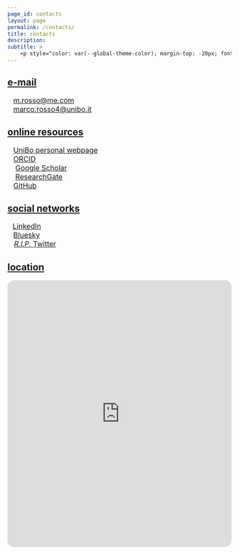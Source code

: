 ```yaml
---
page_id: contacts
layout: page
permalink: /contacts/
title: contacts
description:
subtitle: >
    <p style="color: var(--global-theme-color); margin-top: -20px; font-weight: normal;"><a href='https://marcorosso.com/it/contatti/'>contatti</a>&nbsp;|&nbsp;<a href='https://marcorosso.com/es/contactos/'>contactos</a></p>
---
```


<!-- e-mail -->
<!-- Section title toggle link with Font Awesome icons -->
<div class="projects">
  <a id="toggle-content-1" href="javascript:void(0);" onclick="toggleVisibility('content-1')">
    <h2 class="category"><i class="fa-solid fa-chevron-down fa-2xs"></i> e-mail </h2>
  </a>
</div>

<!-- e-mail section show by default -->
<div id="content-1" style="display: block;">
    <div>
        <span style="font-size:12pt; color: $white-color;">&thinsp;&#8202;<i class="fa-regular fa-envelope" style="color:var(--global-theme-color); vertical-align: middle; line-height: 1;"></i>&nbsp;&nbsp;<a href="mailto:m.rosso@me.com">m.rosso@me.com</a> </span>
    </div>
    <div>
        <span style="font-size:12pt; color: $white-color;">&thinsp;&#8202;<i class="fa-solid fa-envelope" style="color:var(--global-theme-color); vertical-align: middle; line-height: 1;"></i>&nbsp;&nbsp;<a href="mailto:marco.rosso4@unibo.it">marco.rosso4@unibo.it</a> </span>
    </div>
<!--  style="color:var(--global-text-color);" -->
</div>
<!-- end -->

<!-- online resources -->
<!-- Section title toggle link with Font Awesome icons -->
<div class="projects">
  <a id="toggle-content-2" href="javascript:void(0);" onclick="toggleVisibility('content-2')">
    <h2 class="category"><i class="fa-solid fa-chevron-down fa-2xs"></i> online resources </h2>
  </a>
</div>

<!-- online resources section show by default -->
<div id="content-2" style="display: block;">
    <div>
        <span style="font-size:12pt; color: $white-color;">&thinsp;&#8202;<i class="fa-solid fa-landmark" style="color:var(--global-theme-color); vertical-align: middle; line-height: 1;"></i>&nbsp;&nbsp;<a href="https://www.unibo.it/sitoweb/marco.rosso4/en">UniBo personal webpage</a> </span>
    </div>
    <div>
        <span style="font-size:12pt; color: $white-color;">&thinsp;&#8202;<i class="ai ai-orcid" style="color:var(--global-theme-color); vertical-align: middle; line-height: 1;"></i>&nbsp;&nbsp;<a href="https://orcid.org/{{ site.orcid_id }}">ORCID</a> </span>
    </div>
    <div>
        <span style="font-size:12pt; color: $white-color;">&nbsp;&thinsp;&#8202;<i class="ai ai-google-scholar" style="color:var(--global-theme-color); vertical-align: middle; line-height: 1;"></i>&nbsp;&nbsp;<a href="https://scholar.google.com/citations?user={{ site.scholar_userid }}">Google Scholar</a> </span>
    </div>
    <div>
        <span style="font-size:12pt; color: $white-color;">&nbsp;&thinsp;&#8202;<i class="ai ai-researchgate" style="color:var(--global-theme-color); vertical-align: middle; line-height: 1;"></i>&nbsp;&nbsp;<a href="https://www.researchgate.net/profile/{{site.research_gate_profile}}/">ResearchGate</a> </span>
    </div>
    <div>
        <span style="font-size:12pt; color: $white-color;">&thinsp;&#8202;<i class="fa-brands fa-github" style="color:var(--global-theme-color); vertical-align: middle; line-height: 1;"></i>&nbsp;&nbsp;<a href="https://github.com/{{ site.github_username }}">GitHub</a> </span>
    </div>
</div>
<!-- end -->

<!-- social networks -->
<!-- Section title toggle link with Font Awesome icons -->
<div class="projects">
  <a id="toggle-content-3" href="javascript:void(0);" onclick="toggleVisibility('content-3')">
    <h2 class="category"><i class="fa-solid fa-chevron-down fa-2xs"></i> social networks </h2>
  </a>
</div>

<!-- social networks section show by default -->
<div id="content-3" style="display: block;">
    <div>
        <span style="font-size:12pt; color: $white-color;">&thinsp;&#8202;&#8202;<i class="fa-brands fa-linkedin" style="color:var(--global-theme-color); vertical-align: middle; line-height: 1;"></i>&nbsp;&#8202;<a href="https://www.linkedin.com/in/{{ site.linkedin_username }}">LinkedIn</a> </span>
    </div>
    <div>
        <span style="font-size:12pt; color: $white-color;">&thinsp;&#8202;<i class="fa-brands fa-bluesky" style="color:var(--global-theme-color); vertical-align: middle; line-height: 1;"></i>&nbsp;&nbsp;<a href="https://bsky.app/profile/{{ site.bluesky_url }}">Bluesky</a> </span>
    </div>
    <div>
        <span style="font-size:12pt; color: $white-color;">&thinsp;&#8202;&#8202;<i class="fa-brands fa-x-twitter" style="color:var(--global-theme-color); vertical-align: middle; line-height: 1;"></i>&nbsp;&nbsp;<a href="https://x.com/{{ site.x_username }}"><i>R.I.P.</i> Twitter</a> </span>
    </div>
</div>
<!-- end -->

<!-- location -->
<!-- Section title toggle link with Font Awesome icons -->
<div class="projects">
  <a id="toggle-content-4" href="javascript:void(0);" onclick="toggleVisibility('content-4')">
    <h2 class="category"><i class="fa-solid fa-chevron-down fa-2xs"></i> location </h2>
  </a>
</div>

<!-- location section show by default -->
<div id="content-4" style="display: block;">
    <div style="display: flex; justify-content: center;">
      <iframe src="https://www.google.com/maps/embed?pb=!1m18!1m12!1m3!1d5691.752434268042!2d11.352124100000001!3d44.4972031!2m3!1f0!2f0!3f0!3m2!1i1024!2i768!4f13.1!3m3!1m2!1s0x477fd4bb0ed9d74f%3A0x851bdc6a12c818e2!2sFaculty%20of%20Economics%20-%20University%20of%20Bologna!5e0!3m2!1sen!2sit!4v1745046255408!5m2!1sen!2sit" width="800" height="600" style="border:0; border-radius: 15px;" allowfullscreen="" loading="lazy" referrerpolicy="no-referrer-when-downgrade"></iframe>
    </div>
</div>
<!-- end -->

<!-- Inline script -->
<script>
  // Toggle the visibility of the sections
  function toggleVisibility(id) {
    var content = document.getElementById(id);
    var toggleButton = document.getElementById('toggle-' + id).querySelector('i');
    
    if (content.style.display === "none") {
      content.style.display = "block";
      toggleButton.className = "fa-solid fa-chevron-down fa-2xs"; // Change to down icon
    } else {
      content.style.display = "none";
      toggleButton.className = "fa-solid fa-chevron-right fa-2xs"; // Change to right icon
    }
  }
</script>

<style>
  div.b {
    margin-top: 5px;
  }
</style>
